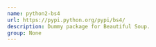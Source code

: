```yaml
---
name: python2-bs4
url: https://pypi.python.org/pypi/bs4/
description: Dummy package for Beautiful Soup.
group: None
---
```

